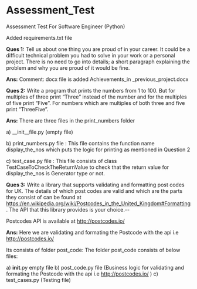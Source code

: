 # Assessment_Test
Assessment Test For Software Engineer (Python)

Added requirements.txt file

**Ques 1:** Tell us about one thing you are proud of in your career. It could be a difficult technical problem you had to solve in your work or a personal project. There is no need to go into details; a short paragraph explaining the problem and why you are proud of it would be fine.

**Ans:** Comment: docx file is added Achievements_in _previous_project.docx

**Ques 2:** Write a program that prints the numbers from 1 to 100. But for multiples of three print “Three” instead of the number and for the multiples of five print “Five”. For numbers which are multiples of both three and five print “ThreeFive”.

**Ans:** There are three files in the print_numbers folder

a) __init__file.py (empty file)

b) print_numbers.py file : This file contains the function name display_the_nos which puts the logic for printing as mentioned in Question 2

c) test_case.py file : This file consists of class TestCaseToCheckTheReturnValue to check that the return value for display_the_nos is Generator type or not.

**Ques 3:** Write a library that supports validating and formatting post codes for UK. The details of which post codes are valid and which are the parts they consist of can be found at https://en.wikipedia.org/wiki/Postcodes_in_the_United_Kingdom#Formatting. The API that this library provides is your choice.--

Postcodes API is available at http://postcodes.io/

**Ans:** Here we are validating and formating the Postcode with the api i.e http://postcodes.io/

Its consists of folder post_code:
The folder post_code consists of below files:

a) __init__.py empty file
b) post_code.py file (Business logic for validating and formating the Postcode with the api i.e http://postcodes.io/
)
c) test_cases.py (Testing file)


